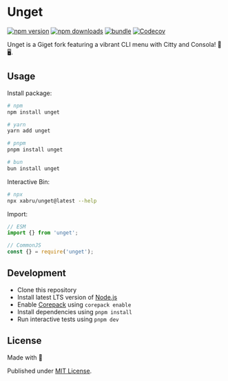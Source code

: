 # Unget

[![npm version][npm-version-src]][npm-version-href]
[![npm downloads][npm-downloads-src]][npm-downloads-href]
[![bundle][bundle-src]][bundle-href]
[![Codecov][codecov-src]][codecov-href]

Unget is a Giget fork featuring a vibrant CLI menu with Citty and Consola! 🚀🖥️.

## Usage

Install package:

```sh
# npm
npm install unget

# yarn
yarn add unget

# pnpm
pnpm install unget

# bun
bun install unget
```

Interactive Bin:

```sh
# npx
npx xabru/unget@latest --help
```

Import:

```js
// ESM
import {} from 'unget';

// CommonJS
const {} = require('unget');
```

## Development

- Clone this repository
- Install latest LTS version of [Node.js](https://nodejs.org/en/)
- Enable [Corepack](https://github.com/nodejs/corepack) using `corepack enable`
- Install dependencies using `pnpm install`
- Run interactive tests using `pnpm dev`

## License

Made with 💛

Published under [MIT License](./LICENSE).

<!-- Badges -->

[npm-version-src]: https://img.shields.io/npm/v/unget?style=flat&colorA=18181B&colorB=F0DB4F
[npm-version-href]: https://npmjs.com/package/unget
[npm-downloads-src]: https://img.shields.io/npm/dm/unget?style=flat&colorA=18181B&colorB=F0DB4F
[npm-downloads-href]: https://npmjs.com/package/unget
[codecov-src]: https://img.shields.io/codecov/c/gh/unjs/unget/main?style=flat&colorA=18181B&colorB=F0DB4F
[codecov-href]: https://codecov.io/gh/unjs/unget
[bundle-src]: https://img.shields.io/bundlephobia/minzip/unget?style=flat&colorA=18181B&colorB=F0DB4F
[bundle-href]: https://bundlephobia.com/result?p=unget
